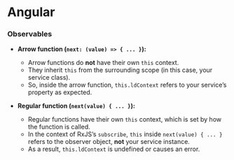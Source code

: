 # Angular

### Observables
- **Arrow function (`next: (value) => { ... }`):**
  - Arrow functions do **not** have their own `this` context.
  - They inherit `this` from the surrounding scope (in this case, your service class).
  - So, inside the arrow function, `this.ldContext` refers to your service’s property as expected.

- **Regular function (`next(value) { ... }`):**
  - Regular functions have their own `this` context, which is set by how the function is called.
  - In the context of RxJS’s `subscribe`, `this` inside `next(value) { ... }` refers to the observer object, **not** your service instance.
  - As a result, `this.ldContext` is undefined or causes an error.
